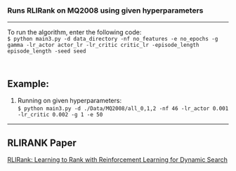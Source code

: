 ### Runs RLIRank on MQ2008 using given hyperparameters

---


To run the algorithm, enter the following code:<br>
`$ python main3.py -d data_directory -nf no_features -e no_epochs -g gamma -lr_actor actor_lr -lr_critic critic_lr -episode_length episode_length -seed seed `<br>


<br>Example: 
---
1. Running on given hyperparameters: <br> `$ python main3.py -d ./Data/MQ2008/all_0,1,2 -nf 46 -lr_actor 0.001 -lr_critic 0.002 -g 1 -e 50`
---

## RLIRANK Paper
[RLIRank: Learning to Rank with Reinforcement Learning for Dynamic Search](https://arxiv.org/abs/2105.10124)


